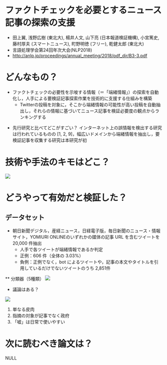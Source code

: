 # ファクトチェックを必要とするニュース記事の探索の支援
- 田上翼, 浅野広樹 (東北大), 楊井人文, 山下亮 (日本報道検証機構), 小宮篤史, 藤村厚夫 (スマートニュース), 町野明徳 (フリー), 乾健太郎 (東北大)
- 言語処理学会第24回年次大会(NLP2018)
- http://anlp.jp/proceedings/annual_meeting/2018/pdf_dir/B3-3.pdf

# どんなもの？
- ファクトチェックの必要性を示唆する情報（＝「端緒情報」）の探索を自動化し，人手による要検証記事探索作業を技術的に支援する仕組みを構築
  - Twitterの投稿を対象に，そこから端緒情報の可能性が高い投稿を自動抽出し，それらの情報に基づいてニュース記事を検証必要度の観点からランキングする

* 先行研究と比べてどこがすごい？
インターネット上の誤情報を検出する研究は行われているものの [1, 2, 9]，幅広いドメインから端緒情報を抽出し，要検証記事を収集する研究は本研究が初

# 技術や手法のキモはどこ？
<img src="https://cdn-ak.f.st-hatena.com/images/fotolife/u/upura/20180506/20180506203932.png">

# どうやって有効だと検証した？
## データセット
- 朝日新聞デジタル，産経ニュース，日経電子版，毎日新聞のニュース・情報サイト，YOMIURI ONLINEのいずれかの媒体の記事 URL を含むツイートを 20,000 件抽出
  - 人手で各ツイートが端緒情報であるか判定
  - 正例：606 件（全体の 3.03%）
  - 負例：正例でなく，bot によるツイートや，記事の本文やタイトルを引用しているだけでないツイートのうち 2,851件

** 分類器（5種類）
<img src="https://cdn-ak.f.st-hatena.com/images/fotolife/u/upura/20180506/20180506205124.png">

* 議論はある？
<img src="https://cdn-ak.f.st-hatena.com/images/fotolife/u/upura/20180506/20180506205429.png">

1. 単なる皮肉
1. 指摘の対象が記事でなく政府
1. 「嘘」は日常で使いやすい

# 次に読むべき論文は？
NULL
